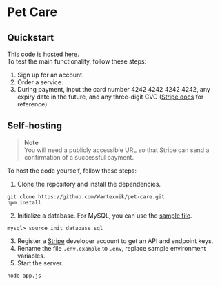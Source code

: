 # Pet Care
## Quickstart
This code is hosted [here](https://pets.wartexnik.com).  
To test the main functionality, follow these steps:
1. Sign up for an account.
2. Order a service.
3. During payment, input the card number 4242 4242 4242 4242, any expiry date in the future, and any three-digit CVC ([Stripe docs](https://stripe.com/docs/testing) for reference).
## Self-hosting
> **Note**  
> You will need a publicly accessible URL so that Stripe can send a confirmation of a successful payment.

To host the code yourself, follow these steps:
1. Clone the repository and install the dependencies.
```
git clone https://github.com/Wartexnik/pet-care.git
npm install
```
2. Initialize a database. For MySQL, you can use the [sample file](init_database.sql).
```
mysql> source init_database.sql
```
3. Register a [Stripe](https://dashboard.stripe.com) developer account to get an API and endpoint keys.
4. Rename the file `.env.example` to `.env`, replace sample environment variables.
5. Start the server.
```
node app.js
```